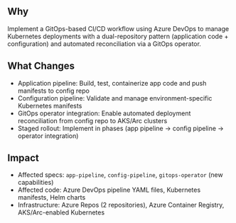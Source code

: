 ## Why
Implement a GitOps-based CI/CD workflow using Azure DevOps to manage Kubernetes deployments with a dual-repository pattern (application code + configuration) and automated reconciliation via a GitOps operator.

## What Changes
- Application pipeline: Build, test, containerize app code and push manifests to config repo
- Configuration pipeline: Validate and manage environment-specific Kubernetes manifests
- GitOps operator integration: Enable automated deployment reconciliation from config repo to AKS/Arc clusters
- Staged rollout: Implement in phases (app pipeline → config pipeline → operator integration)

## Impact
- Affected specs: `app-pipeline`, `config-pipeline`, `gitops-operator` (new capabilities)
- Affected code: Azure DevOps pipeline YAML files, Kubernetes manifests, Helm charts
- Infrastructure: Azure Repos (2 repositories), Azure Container Registry, AKS/Arc-enabled Kubernetes
